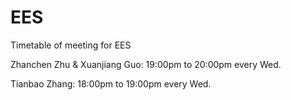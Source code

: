 # EES
Timetable of meeting for EES

Zhanchen Zhu & Xuanjiang Guo: 19:00pm to 20:00pm every Wed. 

Tianbao Zhang: 18:00pm to 19:00pm every Wed. 

